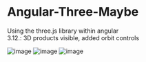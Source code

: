 # Angular-Three-Maybe
Using the three.js library within angular<br>
3.12.: 3D products visible, added orbit controls

![image](https://github.com/BozoKrolo/Angular-Three-Maybe/assets/92534297/58693207-aca1-4a24-b4c3-dd8361ef0b8b)
![image](https://github.com/BozoKrolo/Angular-Three-Maybe/assets/92534297/fd5836e9-9758-4fb6-a42e-12f34e101d97)
![image](https://github.com/BozoKrolo/Angular-Three-Maybe/assets/92534297/a751315e-33ae-4384-93de-3ea0d7fce3ea)
